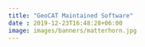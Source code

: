 ```yaml
---
title: "GeoCAT Maintained Software"
date : 2019-12-23T16:48:28+06:00
image: images/banners/matterhorn.jpg
---
```

